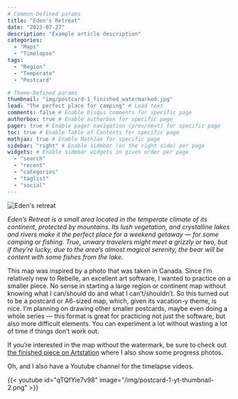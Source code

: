 ```yaml
---
# Common-Defined params
title: "Eden's Retreat"
date: "2023-07-27"
description: "Example article description"
categories:
  - "Maps"
  - "Timelapse"
tags:
  - "Region"
  - "Temperate"
  - "Postcard"

# Theme-Defined params
thumbnail: "img/postcard-1_finished_watermarked.jpg"
lead: "The perfect place for camping" # Lead text
comments: false # Enable Disqus comments for specific page
authorbox: true # Enable authorbox for specific page
pager: true # Enable pager navigation (prev/next) for specific page
toc: true # Enable Table of Contents for specific page
mathjax: true # Enable MathJax for specific page
sidebar: "right" # Enable sidebar (on the right side) per page
widgets: # Enable sidebar widgets in given order per page
  - "search"
  - "recent"
  - "categories"
  - "taglist"
  - "social"
---
```



![Eden's retreat](/img/postcard-1_finished_watermarked.jpg)

_Eden’s Retreat is a small area located in the temperate climate of its continent, protected by mountains. Its lush vegetation, and crystalline lakes and rivers make it the perfect place for a weekend getaway — for some camping or fishing. True, unwary travelers might meet a grizzly or two, but if they’re lucky, due to the area’s almost magical serenity, the bear will be content with some fishes from the lake._

This map was inspired by a photo that was taken in Canada. Since I’m relatively new to Rebelle, an excellent art software, I wanted to practice on a smaller piece. No sense in starting a large region or continent map without knowing what I can/should do and what I can’t/shouldn’t. So this turned out to be a postcard or A6-sized map, which, given its vacation-y theme, is nice. I’m planning on drawing other smaller postcards, maybe even doing a whole series — this format is great for practicing not just the software, but also more difficult elements. You can experiment a lot without wasting a lot of time if things don’t work out.

If you’re interested in the map without the watermark, be sure to check out [the finished piece on Artstation](https://www.artstation.com/artwork/49R0rk) where I also show some progress photos.

Oh, and I also have a Youtube channel for the timelapse videos.

{{< youtube id="qTQfYie7v98" image="/img/postcard-1-yt-thumbnail-2.png" >}}
